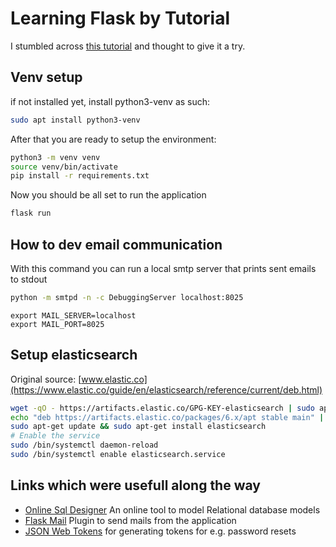 # Learning Flask by Tutorial
I stumbled across [this tutorial](https://blog.miguelgrinberg.com/post/the-flask-mega-tutorial-part-i-hello-world) and thought to give it a try.

## Venv setup
if not installed yet, install python3-venv as such:
```bash
sudo apt install python3-venv
```

After that you are ready to setup the environment:
```bash
python3 -m venv venv
source venv/bin/activate
pip install -r requirements.txt
```

Now you should be all set to run the application
```bash
flask run
```
## How to dev email communication
With this command you can run a local smtp server that prints sent emails to stdout

```bash
python -m smtpd -n -c DebuggingServer localhost:8025
```
```
export MAIL_SERVER=localhost
export MAIL_PORT=8025
```

## Setup elasticsearch
Original source: [www.elastic.co](https://www.elastic.co/guide/en/elasticsearch/reference/current/deb.html)
```bash
wget -qO - https://artifacts.elastic.co/GPG-KEY-elasticsearch | sudo apt-key add -
echo "deb https://artifacts.elastic.co/packages/6.x/apt stable main" | sudo tee -a /etc/apt/sources.list.d/elastic-6.x.list
sudo apt-get update && sudo apt-get install elasticsearch
# Enable the service
sudo /bin/systemctl daemon-reload
sudo /bin/systemctl enable elasticsearch.service
```
## Links which were usefull along the way
 - [Online Sql Designer](http://ondras.zarovi.cz/sql/demo/) An online tool to model Relational database models
 - [Flask Mail](https://pythonhosted.org/Flask-Mail/) Plugin to send mails from the application
 - [JSON Web Tokens](https://jwt.io/) for generating tokens for e.g. password resets
